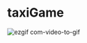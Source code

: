 # taxiGame

![ezgif com-video-to-gif](https://user-images.githubusercontent.com/109019979/229582718-ace919b4-c888-44da-bb64-90ccc39e980e.gif)
